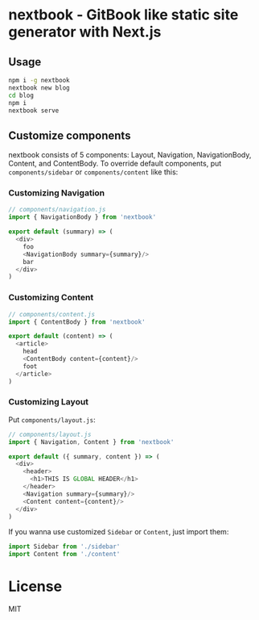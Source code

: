 # nextbook - GitBook like static site generator with Next.js

## Usage

```sh
npm i -g nextbook
nextbook new blog
cd blog
npm i
nextbook serve
```


## Customize components

nextbook consists of 5 components: Layout, Navigation, NavigationBody, Content, and ContentBody.
To override default components, put `components/sidebar` or `components/content` like this:

<!-- TODO: put image here -->

### Customizing Navigation

```js
// components/navigation.js
import { NavigationBody } from 'nextbook'

export default (summary) => (
  <div>
    foo
    <NavigationBody summary={summary}/>
    bar
  </div>
)
```

### Customizing Content

```js
// components/content.js
import { ContentBody } from 'nextbook'

export default (content) => (
  <article>
    head
    <ContentBody content={content}/>
    foot
  </article>
)
```

### Customizing Layout

Put `components/layout.js`:

```js
// components/layout.js
import { Navigation, Content } from 'nextbook'

export default ({ summary, content }) => (
  <div>
    <header>
      <h1>THIS IS GLOBAL HEADER</h1>
    </header>
    <Navigation summary={summary}/>
    <Content content={content}/>
  </div>
)
```

If you wanna use customized `Sidebar` or `Content`, just import them:

```js
import Sidebar from './sidebar'
import Content from './content'
```


# License

MIT
